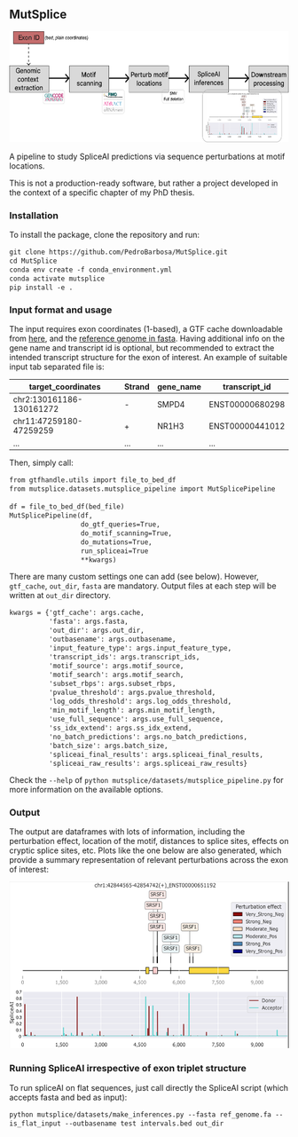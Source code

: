 ## MutSplice

<img src="mutsplice/readme_images/mutsplice_scheme.png" height="200"/>

A pipeline to study SpliceAI predictions via sequence perturbations at motif locations.

This is not a production-ready software, but rather a project developed in the context of a specific chapter of my PhD thesis.

### Installation

To install the package, clone the repository and run:

```
git clone https://github.com/PedroBarbosa/MutSplice.git
cd MutSplice
conda env create -f conda_environment.yml
conda activate mutsplice
pip install -e .
```

### Input format and usage

The input requires exon coordinates (1-based), a GTF cache downloadable from [here](https://app.box.com/s/zxok51g9zhsrc0l5hqpbvskxfh27t5se), and the [reference genome in fasta](https://ftp.ebi.ac.uk/pub/databases/gencode/Gencode_human/release_45/GRCh38.primary_assembly.genome.fa.gz). Having additional info on the gene name and transcript id is optional, but recommended to extract the intended transcript structure for the exon of interest. An example of suitable input tab separated file is:


| target_coordinates       | Strand | gene_name | transcript_id   |
|--------------------------|--------|-----------|-----------------|
| chr2:130161186-130161272 | -      | SMPD4     | ENST00000680298 |
| chr11:47259180-47259259  | +      | NR1H3     | ENST00000441012 |
|      ...                 | ...    | ...       | ...             |


Then, simply call:

```
from gtfhandle.utils import file_to_bed_df
from mutsplice.datasets.mutsplice_pipeline import MutSplicePipeline

df = file_to_bed_df(bed_file)
MutSplicePipeline(df,
                  do_gtf_queries=True,
                  do_motif_scanning=True,
                  do_mutations=True,
                  run_spliceai=True
                  **kwargs)
```

There are many custom settings one can add (see below). However, `gtf_cache`, `out_dir`, `fasta` are mandatory. Output files at each step will be written at `out_dir` directory. 

```
kwargs = {'gtf_cache': args.cache,
          'fasta': args.fasta,
          'out_dir': args.out_dir,
          'outbasename': args.outbasename,
          'input_feature_type': args.input_feature_type,
          'transcript_ids': args.transcript_ids,
          'motif_source': args.motif_source,
          'motif_search': args.motif_search,
          'subset_rbps': args.subset_rbps,
          'pvalue_threshold': args.pvalue_threshold,
          'log_odds_threshold': args.log_odds_threshold,
          'min_motif_length': args.min_motif_length,
          'use_full_sequence': args.use_full_sequence,
          'ss_idx_extend': args.ss_idx_extend,
          'no_batch_predictions': args.no_batch_predictions,
          'batch_size': args.batch_size,
          'spliceai_final_results': args.spliceai_final_results,
          'spliceai_raw_results': args.spliceai_raw_results}
```

Check the `--help` of `python mutsplice/datasets/mutsplice_pipeline.py` for more information on the available options.

### Output

The output are dataframes with lots of information, including the perturbation effect, location of the motif, distances to splice sites, effects on cryptic splice sites, etc. Plots like the one below are also generated, which provide a summary representation of relevant perturbations across the exon of interest:

<img src="mutsplice/readme_images/mutsplice_out.png" height="300"/>

### Running SpliceAI irrespective of exon triplet structure

To run spliceAI on flat sequences, just call directly the SpliceAI script (which accepts fasta and bed as input):

```
python mutsplice/datasets/make_inferences.py --fasta ref_genome.fa --is_flat_input --outbasename test intervals.bed out_dir
```
